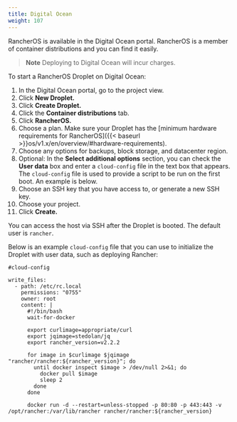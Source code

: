```yaml
---
title: Digital Ocean
weight: 107
---
```


RancherOS is available in the Digital Ocean portal. RancherOS is a member of container distributions and you can find it easily.

>**Note**
>Deploying to Digital Ocean will incur charges.

To start a RancherOS Droplet on Digital Ocean:

1. In the Digital Ocean portal, go to the project view.
1. Click **New Droplet.**
1. Click **Create Droplet.**
1. Click the **Container distributions** tab.
1. Click **RancherOS.**
1. Choose a plan. Make sure your Droplet has the [minimum hardware requirements for RancherOS]({{< baseurl >}}os/v1.x/en/overview/#hardware-requirements).
1. Choose any options for backups, block storage, and datacenter region.
1. Optional: In the **Select additional options** section, you can check the **User data** box and enter a `cloud-config` file in the text box that appears. The `cloud-config` file is used to provide a script to be run on the first boot. An example is below.
1. Choose an SSH key that you have access to, or generate a new SSH key.
1. Choose your project.
1. Click **Create.**


You can access the host via SSH after the Droplet is booted. The default user is `rancher`.

Below is an example `cloud-config` file that you can use to initialize the Droplet with user data, such as deploying Rancher:

```
#cloud-config

write_files:
  - path: /etc/rc.local
    permissions: "0755"
    owner: root
    content: |
      #!/bin/bash
      wait-for-docker

      export curlimage=appropriate/curl
      export jqimage=stedolan/jq
      export rancher_version=v2.2.2

      for image in $curlimage $jqimage "rancher/rancher:${rancher_version}"; do
        until docker inspect $image > /dev/null 2>&1; do
          docker pull $image
          sleep 2
        done
      done

      docker run -d --restart=unless-stopped -p 80:80 -p 443:443 -v /opt/rancher:/var/lib/rancher rancher/rancher:${rancher_version}
```
